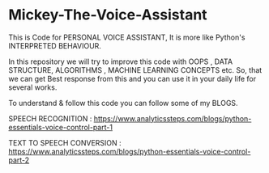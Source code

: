 # Mickey-The-Voice-Assistant

This is Code for PERSONAL VOICE ASSISTANT, It is more like Python's INTERPRETED BEHAVIOUR.

In this repository we will try to improve this code with OOPS , DATA STRUCTURE, ALGORITHMS , MACHINE LEARNING CONCEPTS etc. So, that we can get Best response from this and you can use it in your daily life  for several works.

To understand & follow this code you can follow some of my BLOGS.

SPEECH RECOGNITION : https://www.analyticssteps.com/blogs/python-essentials-voice-control-part-1 

TEXT TO SPEECH CONVERSION : https://www.analyticssteps.com/blogs/python-essentials-voice-control-part-2
